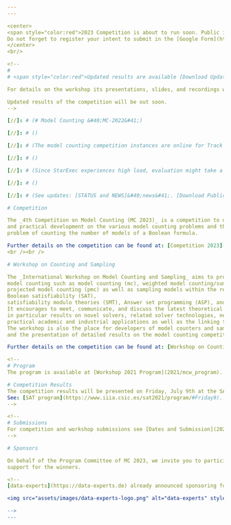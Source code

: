 ```yaml
---
---

<center>
<span style="color:red">2023 Competition is about to run soon. Public instances for Track 1 are already available. 
Do not forget to register your intent to submit in the [Google Form](https://tinyurl.com/bdf93keu).</span>
</center>
<br/>

<!--
# 
# <span style="color:red">Updated results are available [Download Updated Slides](assets/files/2020/MC2020_awards.pdf).</span>

For details on the workshop its presentations, slides, and recordings we refer to the [Programm](2020/mcw_program).

Updated results of the competition will be out soon.
-->

[//]: # (# Model Counting &#40;MC-2022&#41;)

[//]: # ()

[//]: # (The model counting competition instances are online for Track 1-4 and submission is closed. We are currently evaluating StarExec. )

[//]: # ()

[//]: # (Since StarExec experiences high load, evaluation might take a couple of days longer<br/>)

[//]: # ()

[//]: # (See updates: [STATUS and NEWS]&#40;news&#41;. [Download Public Instances]&#40;https://cloudstore.zih.tu-dresden.de/index.php/s/9AETnoL86ND5W8t&#41; [StarExec System]&#40;https://www.starexec.org/starexec/secure/explore/spaces.jsp?id=520765&#41;)

# Competition

The _4th Competition on Model Counting (MC 2023)_ is a competition to deepen the relationship between latest theoretical
and practical development on the various model counting problems and their practical applications. It targets the
problem of counting the number of models of a Boolean formula.

Further details on the competition can be found at: [Competition 2023](2023/mc_description)
<br /><br />

# Workshop on Counting and Sampling

The _International Workshop on Model Counting and Sampling_ aims to provide a venue for researchers working on
model counting such as model counting (mc), weighted model counting/sum of products (wmc),
projected model counting (pmc) as well as sampling models within the realm but not restricting to
Boolean satisfiability (SAT),  
satisfiability modulo theories (SMT), Answer set programming (ASP), and constraint programming (CP).
It encourages to meet, communicate, and discuss the latest theoretical and practical results,
in particular results on novel solvers, related solver technologies, new theoretical advances,
practical academic and industrial applications as well as the linking theory and practice.
The workshop is also the place for developers of model counters and samplers to present their programs
and the presentation of detailed results on the model counting competition.

Further details on the competition can be found at: [Workshop on Counting and Sampling 2023](2023/mcw_description)

<!--
# Program
The program is available at [Workshop 2021 Program](2021/mcw_program).

# Competition Results
The competition results will be presented on Friday, July 9th at the SAT conference during the Competitive events session (17:40-18:30).<br/>
See: [SAT program](https://www.iiia.csic.es/sat2021/program/#Friday9).
-->

<!--
# Submissions
For competition and workshop submissions see [Dates and Submission](2021/dates).
-->

# Sponsors

On behalf of the Program Committee of MC 2023, we invite you to participate in the sponsoring of metals and travel
support for the winners.

<!--
[data-experts](https://data-experts.de) already announced sponsoring for MC 2020.

<img src="assets/images/data-experts-logo.png" alt="data-experts" style="width: 300px;"/>

-->
---
```

